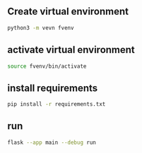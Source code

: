 

## Create virtual environment
```bash
python3 -m vevn fvenv
```

## activate virtual environment
```bash
source fvenv/bin/activate
```

## install requirements
```bash
pip install -r requirements.txt
```

## run
```bash
flask --app main --debug run
```